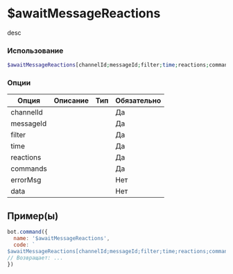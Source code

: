 # $awaitMessageReactions
desc
### Использование
```php
$awaitMessageReactions[channelId;messageId;filter;time;reactions;commands;errorMsg?;data?]
```

### Опции

| Опция | Описание | Тип | Обязательно |
|--------|-------------|------|----------|
| channelId |  |  | Да | 
| messageId |  |  | Да | 
| filter |  |  | Да |
| time |  |  | Да |
| reactions |  |  | Да |
| commands |  |  | Да |
| errorMsg |  |  | Нет |
| data |  |  | Нет |
## Пример(ы)

```javascript
bot.command({
  name: '$awaitMessageReactions',
  code: `
$awaitMessageReactions[channelId;messageId;filter;time;reactions;commands;errorMsg?;data?]`
// Возвращает: ...
})
```